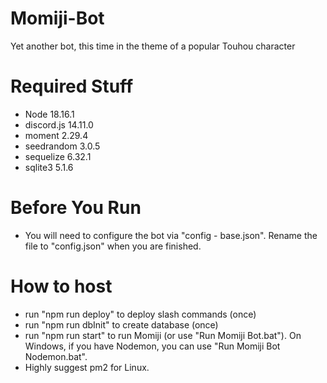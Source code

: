 # Momiji-Bot
Yet another bot, this time in the theme of a popular Touhou character

# Required Stuff
- Node 18.16.1
- discord.js 14.11.0
- moment 2.29.4
- seedrandom 3.0.5
- sequelize 6.32.1
- sqlite3 5.1.6

# Before You Run
- You will need to configure the bot via "config - base.json". Rename the file to "config.json" when you are finished.

# How to host
- run "npm run deploy" to deploy slash commands (once)
- run "npm run dbInit" to create database (once)
- run "npm run start" to run Momiji (or use "Run Momiji Bot.bat"). On Windows, if you have Nodemon, you can use "Run Momiji Bot Nodemon.bat".
- Highly suggest pm2 for Linux.

